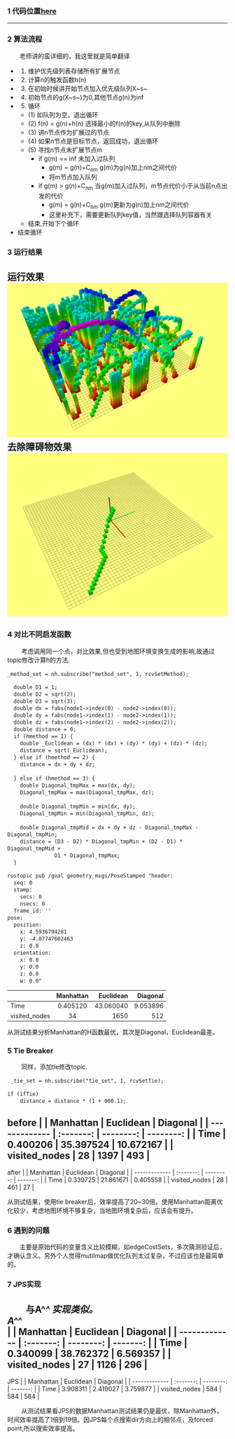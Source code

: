 ### 1 代码位置[here](./grid_path_searcher)
---
### 2 算法流程
&emsp;&emsp;老师讲的蛮详细的，我这里就是简单翻译
* 1. 维护优先级列表存储所有扩展节点
* 2. 计算n的触发函数h(n)
* 3. 在初始时候讲开始节点加入优先级队列X~s~
* 4. 初始节点的g(X~s~)为0,其他节点g(n)为inf
* 5. 循环
  * (1) 如队列为空，退出循环
  * (2) f(n) = g(n)+h(n) 选择最小的f(n)的key,从队列中删除
  * (3) 讲n节点作为扩展过的节点
  * (4) 如果n节点是目标节点，返回成功，退出循环
  * (5) 寻找n节点未扩展节点m
    * if g(m) == inf 未加入过队列
       * g(m) = g(n)+C<sub>nm</sub> g(m)为g(n)加上nm之间代价
       * 将m节点加入队列
    * if g(m) > g(n)+C<sub>nm</sub> 当g(m)加入过队列，m节点代价小于从当前n点出发的代价
       * g(m) = g(n)+C<sub>nm</sub> g(m)更新为g(n)加上nm之间代价
       * 这里补充下，需要更新队列key值，当然跟选择队列容器有关
  * 结束,开始下个循环
* 结束循环

### 3 运行结果
运行效果  
![1.png](./img/01.png)  
去除障碍物效果  
![02.png](./img/02.png)
---
### 4 对比不同启发函数
&emsp;&emsp; 考虑调用同一个点，对比效果,但也受到地图环境变换生成的影响,故通过topic修改计算h的方法.
```
_method_set = nh.subscribe("method_set", 1, rcvSetMethod);
```
```
  double D1 = 1;
  double D2 = sqrt(2);
  double D3 = sqrt(3);
  double dx = fabs(node1->index(0) - node2->index(0));
  double dy = fabs(node1->index(1) - node2->index(1));
  double dz = fabs(node1->index(2) - node2->index(2));
  double distance = 0;
  if (hmethod == 1) {
    double _Euclidean = (dx) * (dx) + (dy) * (dy) + (dz) * (dz);
    distance = sqrt(_Euclidean);
  } else if (hmethod == 2) {
    distance = dx + dy + dz;

  } else if (hmethod == 3) {
    double Diagonal_tmpMax = max(dx, dy);
    Diagonal_tmpMax = max(Diagonal_tmpMax, dz);

    double Diagonal_tmpMin = min(dx, dy);
    Diagonal_tmpMin = min(Diagonal_tmpMin, dz);

    double Diagonal_tmpMid = dx + dy + dz - Diagonal_tmpMax - Diagonal_tmpMin;
    distance = (D3 - D2) * Diagonal_tmpMin + (D2 - D1) * Diagonal_tmpMid +
               D1 * Diagonal_tmpMax;
  }
```
```
rostopic pub /goal geometry_msgs/PoseStamped "header:
  seq: 0
  stamp:
    secs: 0
    nsecs: 0
  frame_id: ''
pose:
  position:
    x: 4.5936794281
    y: -4.07747602463
    z: 0.0
  orientation:
    x: 0.0
    y: 0.0
    z: 0.0
    w: 0.0"
```
|               | Manhattan | Euclidean | Diagonal |
| ------------- | :-------: | --------: | -------: |
| Time          | 0.405120  | 43.060040 | 9.053896 |
| visited_nodes |    34     |      1650 |      512 |

从测试结果分析Manhattan的H函数最优，其次是Diagonal，Euclidean最差。
### 5 Tie Breaker
&emsp;&emsp; 同样，添加tie修改topic.
```
 _tie_set = nh.subscribe("tie_set", 1, rcvSetTie);
```
```
if (ifTie)
    distance = distance * (1 + 000.1);
```
before
|               | Manhattan | Euclidean |  Diagonal |
| ------------- | :-------: | --------: | --------: |
| Time          | 0.400206  | 35.397524 | 10.672167 |
| visited_nodes |    28     |      1397 |       493 |
---
after
|               | Manhattan | Euclidean | Diagonal |
| ------------- | :-------: | --------: | -------: |
| Time          | 0.339725  | 21.861671 | 0.405558 |
| visited_nodes |    28     |       461 |       27 |

从测试结果，使用tie breaker后，效率提高了20~30倍。使用Manhattan距离优化较少，考虑地图环境不够复杂，当地图环境复杂后，应该会有提升。
### 6 遇到的问题
&emsp;&emsp;主要是原始代码的变量含义比较模糊，如edgeCostSets，多次猜测验证后，才确认含义。另外个人觉得mutilmap做优化队列太过复杂，不过应该也是最简单的。
### 7 JPS实现
&emsp;&emsp;与A^*^  实现类似。  
A^*^  
|               | Manhattan | Euclidean | Diagonal |
| ------------- | :-------: | --------: | -------: |
| Time          | 0.340099  | 38.762372 | 6.569357 |
| visited_nodes |    27     |      1126 |      296 |
---
JPS
|               | Manhattan | Euclidean | Diagonal |
| ------------- | :-------: | --------: | -------: |
| Time          | 3.908311  |  2.419027 | 3.759877 |
| visited_nodes |    584    |       584 |      584 |

&emsp;&emsp; 从测试结果看JPS的数据Manhattan测试结果仍是最优，除Manhattan外，时间效率提高了1倍到19倍。因JPS每个点搜索dir方向上的相邻点，及forced point,所以搜索效率提高。